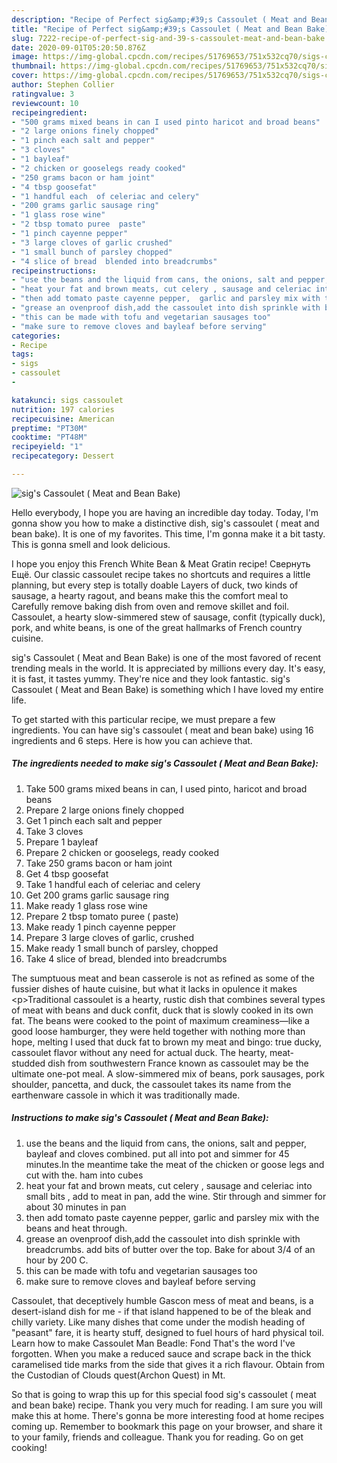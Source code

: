 ```yaml
---
description: "Recipe of Perfect sig&amp;#39;s Cassoulet ( Meat and Bean Bake)"
title: "Recipe of Perfect sig&amp;#39;s Cassoulet ( Meat and Bean Bake)"
slug: 7222-recipe-of-perfect-sig-and-39-s-cassoulet-meat-and-bean-bake
date: 2020-09-01T05:20:50.876Z
image: https://img-global.cpcdn.com/recipes/51769653/751x532cq70/sigs-cassoulet-meat-and-bean-bake-recipe-main-photo.jpg
thumbnail: https://img-global.cpcdn.com/recipes/51769653/751x532cq70/sigs-cassoulet-meat-and-bean-bake-recipe-main-photo.jpg
cover: https://img-global.cpcdn.com/recipes/51769653/751x532cq70/sigs-cassoulet-meat-and-bean-bake-recipe-main-photo.jpg
author: Stephen Collier
ratingvalue: 3
reviewcount: 10
recipeingredient:
- "500 grams mixed beans in can I used pinto haricot and broad beans"
- "2 large onions finely chopped"
- "1 pinch each salt and pepper"
- "3 cloves"
- "1 bayleaf"
- "2 chicken or gooselegs ready cooked"
- "250 grams bacon or ham joint"
- "4 tbsp goosefat"
- "1 handful each  of celeriac and celery"
- "200 grams garlic sausage ring"
- "1 glass rose wine"
- "2 tbsp tomato puree  paste"
- "1 pinch cayenne pepper"
- "3 large cloves of garlic crushed"
- "1 small bunch of parsley chopped"
- "4 slice of bread  blended into breadcrumbs"
recipeinstructions:
- "use the beans and the liquid from cans, the onions, salt and pepper,  bayleaf and cloves combined. put all into pot and simmer for 45 minutes.In the meantime take the meat of the chicken or goose legs and cut with the. ham into cubes"
- "heat your fat and brown meats, cut celery , sausage and celeriac into small bits , add to meat in pan,  add the wine. Stir through and simmer for about 30 minutes in pan"
- "then add tomato paste cayenne pepper,  garlic and parsley mix with the beans and heat through."
- "grease an ovenproof dish,add the cassoulet into dish sprinkle with breadcrumbs. add bits of butter over the top.  Bake for about 3/4 of an hour by 200 C."
- "this can be made with tofu and vegetarian sausages too"
- "make sure to remove cloves and bayleaf before serving"
categories:
- Recipe
tags:
- sigs
- cassoulet
- 

katakunci: sigs cassoulet  
nutrition: 197 calories
recipecuisine: American
preptime: "PT30M"
cooktime: "PT48M"
recipeyield: "1"
recipecategory: Dessert

---
```



![sig&#39;s Cassoulet ( Meat and Bean Bake)](https://img-global.cpcdn.com/recipes/51769653/751x532cq70/sigs-cassoulet-meat-and-bean-bake-recipe-main-photo.jpg)

Hello everybody, I hope you are having an incredible day today. Today, I'm gonna show you how to make a distinctive dish, sig&#39;s cassoulet ( meat and bean bake). It is one of my favorites. This time, I'm gonna make it a bit tasty. This is gonna smell and look delicious.

I hope you enjoy this French White Bean &amp; Meat Gratin recipe! Свернуть Ещё. Our classic cassoulet recipe takes no shortcuts and requires a little planning, but every step is totally doable Layers of duck, two kinds of sausage, a hearty ragout, and beans make this the comfort meal to Carefully remove baking dish from oven and remove skillet and foil. Cassoulet, a hearty slow-simmered stew of sausage, confit (typically duck), pork, and white beans, is one of the great hallmarks of French country cuisine.

sig&#39;s Cassoulet ( Meat and Bean Bake) is one of the most favored of recent trending meals in the world. It is appreciated by millions every day. It's easy, it is fast, it tastes yummy. They're nice and they look fantastic. sig&#39;s Cassoulet ( Meat and Bean Bake) is something which I have loved my entire life.


To get started with this particular recipe, we must prepare a few ingredients. You can have sig&#39;s cassoulet ( meat and bean bake) using 16 ingredients and 6 steps. Here is how you can achieve that.

<!--inarticleads1-->

##### The ingredients needed to make sig&#39;s Cassoulet ( Meat and Bean Bake):

1. Take 500 grams mixed beans in can, I used pinto, haricot and broad beans
1. Prepare 2 large onions finely chopped
1. Get 1 pinch each salt and pepper
1. Take 3 cloves
1. Prepare 1 bayleaf
1. Prepare 2 chicken or gooselegs, ready cooked
1. Take 250 grams bacon or ham joint
1. Get 4 tbsp goosefat
1. Take 1 handful each  of celeriac and celery
1. Get 200 grams garlic sausage ring
1. Make ready 1 glass rose wine
1. Prepare 2 tbsp tomato puree ( paste)
1. Make ready 1 pinch cayenne pepper
1. Prepare 3 large cloves of garlic, crushed
1. Make ready 1 small bunch of parsley, chopped
1. Take 4 slice of bread,  blended into breadcrumbs


The sumptuous meat and bean casserole is not as refined as some of the fussier dishes of haute cuisine, but what it lacks in opulence it makes &lt;p&gt;Traditional cassoulet is a hearty, rustic dish that combines several types of meat with beans and duck confit, duck that is slowly cooked in its own fat. The beans were cooked to the point of maximum creaminess—like a good loose hamburger, they were held together with nothing more than hope, melting I used that duck fat to brown my meat and bingo: true ducky, cassoulet flavor without any need for actual duck. The hearty, meat-studded dish from southwestern France known as cassoulet may be the ultimate one-pot meal. A slow-simmered mix of beans, pork sausages, pork shoulder, pancetta, and duck, the cassoulet takes its name from the earthenware cassole in which it was traditionally made. 

<!--inarticleads2-->

##### Instructions to make sig&#39;s Cassoulet ( Meat and Bean Bake):

1. use the beans and the liquid from cans, the onions, salt and pepper,  bayleaf and cloves combined. put all into pot and simmer for 45 minutes.In the meantime take the meat of the chicken or goose legs and cut with the. ham into cubes
1. heat your fat and brown meats, cut celery , sausage and celeriac into small bits , add to meat in pan,  add the wine. Stir through and simmer for about 30 minutes in pan
1. then add tomato paste cayenne pepper,  garlic and parsley mix with the beans and heat through.
1. grease an ovenproof dish,add the cassoulet into dish sprinkle with breadcrumbs. add bits of butter over the top.  Bake for about 3/4 of an hour by 200 C.
1. this can be made with tofu and vegetarian sausages too
1. make sure to remove cloves and bayleaf before serving


Cassoulet, that deceptively humble Gascon mess of meat and beans, is a desert-island dish for me - if that island happened to be of the bleak and chilly variety. Like many dishes that come under the modish heading of &#34;peasant&#34; fare, it is hearty stuff, designed to fuel hours of hard physical toil. Learn how to make Cassoulet Man Beadle: Fond That&#39;s the word I&#39;ve forgotten. When you make a reduced sauce and scrape back in the thick caramelised tide marks from the side that gives it a rich flavour. Obtain from the Custodian of Clouds quest(Archon Quest) in Mt. 

So that is going to wrap this up for this special food sig&#39;s cassoulet ( meat and bean bake) recipe. Thank you very much for reading. I am sure you will make this at home. There's gonna be more interesting food at home recipes coming up. Remember to bookmark this page on your browser, and share it to your family, friends and colleague. Thank you for reading. Go on get cooking!
